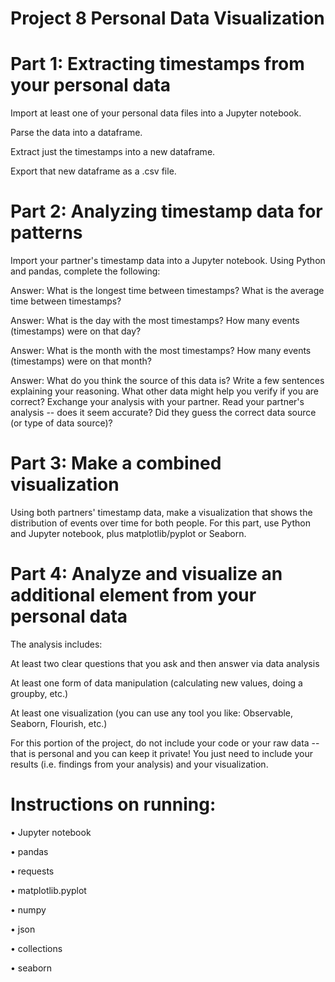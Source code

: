 # Project 8 Personal Data Visualization

# Part 1: Extracting timestamps from your personal data
Import at least one of your personal data files into a Jupyter notebook.

Parse the data into a dataframe.

Extract just the timestamps into a new dataframe.

Export that new dataframe as a .csv file.

# Part 2: Analyzing timestamp data for patterns

Import your partner's timestamp data into a Jupyter notebook. Using Python and pandas, complete the following:

Answer: What is the longest time between timestamps? What is the average time between timestamps?

Answer: What is the day with the most timestamps? How many events (timestamps) were on that day? 

Answer: What is the month with the most timestamps? How many events (timestamps) were on that month? 

Answer: What do you think the source of this data is? Write a few sentences explaining your reasoning. What other data might help you verify if you are correct?
Exchange your analysis with your partner. Read your partner's analysis -- does it seem accurate? Did they guess the correct data source (or type of data source)?

# Part 3: Make a combined visualization
Using both partners' timestamp data, make a visualization that shows the distribution of events over time for both people. For this part, use Python and Jupyter notebook, plus matplotlib/pyplot or Seaborn.

# Part 4: Analyze and visualize an additional element from  your personal data
The analysis includes:

At least two clear questions that you ask and then answer via data analysis

At least one form of data manipulation (calculating new values, doing a groupby, etc.)

At least one visualization (you can use any tool you like: Observable, Seaborn, Flourish, etc.)

For this portion of the project, do not include your code or your raw data -- that is personal and you can keep it private! You just need to include your results (i.e. findings from your analysis) and your visualization.

# Instructions on running: 

• Jupyter notebook 

• pandas

• requests

• matplotlib.pyplot 

• numpy

• json 

• collections

• seaborn

